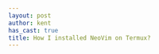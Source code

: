 ```yaml
---
layout: post
author: kent
has_cast: true
title: How I installed NeoVim on Termux?
---
```


<script src="{{ site.baseurl }}{% link assets/js/asciinema-player.min.js %}"> </script>
<div id="demo"></div>
<script>
  AsciinemaPlayer.create('{{ site.baseurl }}{% link assets/casts/git-sdk-64-install-neovim.cast %}', document.getElementById('demo'));
</script>


